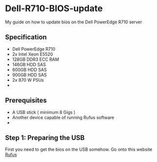 # Dell-R710-BIOS-update

My guide on how to update bios on the Dell PowerEdge R710 server

## Specification

- Dell PowerEdge R710
- 2x Intel Xeon E5520
- 128GB DDR3 ECC RAM
- 146GB HDD SAS
- 600GB HDD SAS
- 900GB HDD SAS
- 2x 870 W PSUs
- 
## Prerequisites

- A USB stick ( minimum 8 Gigs )
- Another device capable of running Rufus software
- 
## Step 1: Preparing the USB

  First you need to get the bios on the USB somehow. Go onto this website <a href="https://rufus.ie/">Rufus</a>
  
